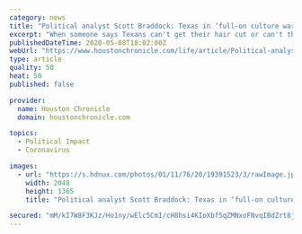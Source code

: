 ```yaml
---
category: news
title: "Political analyst Scott Braddock: Texas in ‘full-on culture war’ over coronavirus"
excerpt: "When someone says Texans can't get their hair cut or can't their nails done, the first thing people here think is ‘Come and take it!’”"
publishedDateTime: 2020-05-08T18:02:00Z
webUrl: "https://www.houstonchronicle.com/life/article/Political-analyst-Scott-Braddock-Texas-in-15257139.php"
type: article
quality: 50
heat: 50
published: false

provider:
  name: Houston Chronicle
  domain: houstonchronicle.com

topics:
  - Political Impact
  - Coronavirus

images:
  - url: "https://s.hdnux.com/photos/01/11/76/20/19391523/3/rawImage.jpg"
    width: 2048
    height: 1365
    title: "Political analyst Scott Braddock: Texas in ‘full-on culture war’ over coronavirus"

secured: "mM/kI7W8F3KJz/Ho1ny/wElc5CmI/cH8hsi4KIoXbf5qZMNxoFNvqIBdZrt8jLnNgYK3gB1DAUp8BWAebogym6CwBdGiqFpmwpExs9pJjUj+tscWHcxR/3dAuUKukdvS9X5TwBsgfE5kusogs4e6p/bEdDCgLDibY9iqyvCDYj+Si40Zvw9qEaXpmN0yqDKtwTDjhRpT6aFi0/OR8v/abEilSWaXk6QGsCOcl8Ped2nfMNsUW2veBiPXSfkdAt7zG9/HtMZQl5lKqiQP6FUTNgaxCep16n+T4VwdJkf924xLpRsK3z5pgSwn8DAnkeJE;h3wP2ffEH6+f23dNg4dj4w=="
---
```


